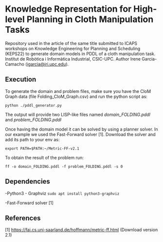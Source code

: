 
# Knowledge Representation for High-level Planning in Cloth Manipulation Tasks

Repository used in the article of the same title submitted to ICAPS workshops on Knowledge Engineering for Planning and Scheduling (KEPS22) to generate domain models in PDDL of a cloth manipulation task.
Institut de Robòtica i Informàtica Industrial, CSIC-UPC. Author Irene Garcia-Camacho (igarcia@iri.upc.edu).


## Execution

To generate the domain and problem files, make sure you have the CloM Graph data (file Folding_CloM_Graph.csv) and run the python script as:

``python ./pddl_generator.py``

The output will provide two LISP-like files named *domain_FOLDING.pddl* and *problem_FOLDING.pddl*

Once having the domain model it can be solved by using a planner solver. In our example we used the Fast-Forward solver [1]. Download the solver and add its path to your env as:

``export PATH=$PATH:~/Metric-FF-v2.1``

To obtain the result of the problem run:

``ff -o domain_FOLDING.pddl -f problem_FOLDING.pddl -s 0``

## Dependencies

-Python3
    - Graphviz ``sudo apt install python3-graphviz``

-Fast-Forward solver [1]

## References

[1] https://fai.cs.uni-saarland.de/hoffmann/metric-ff.html (Download version 2.1)

